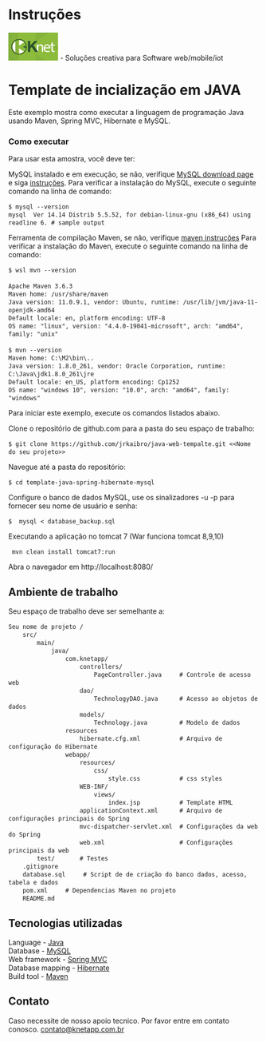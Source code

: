 # Instruções
[<img src="logo.jpg" width="100px" alt="KnetApp Solution - Creative Software">](https://www.knetapp.com.br) - Soluções creativa para Software web/mobile/iot
# Template de incialização em JAVA

Este exemplo mostra como executar a linguagem de programação Java usando Maven, Spring MVC, Hibernate e MySQL.

### Como executar
Para usar esta amostra, você deve ter:

MySQL instalado e em execução, se não, verifique [MySQL download page](https://dev.mysql.com/downloads/installer/) e siga [instruções](http://dev.mysql.com/doc/refman/5.7/en/installing.html).
Para verificar a instalação do MySQL, execute o seguinte comando na linha de comando:
```
$ mysql --version
mysql  Ver 14.14 Distrib 5.5.52, for debian-linux-gnu (x86_64) using readline 6. # sample output
```
Ferramenta de compilação Maven, se não, verifique [maven instruções](https://maven.apache.org/install.html)
Para verificar a instalação do Maven, execute o seguinte comando na linha de comando:
```
$ wsl mvn --version

Apache Maven 3.6.3
Maven home: /usr/share/maven
Java version: 11.0.9.1, vendor: Ubuntu, runtime: /usr/lib/jvm/java-11-openjdk-amd64
Default locale: en, platform encoding: UTF-8
OS name: "linux", version: "4.4.0-19041-microsoft", arch: "amd64", family: "unix"

$ mvn --version
Maven home: C:\M2\bin\..
Java version: 1.8.0_261, vendor: Oracle Corporation, runtime: C:\Java\jdk1.8.0_261\jre
Default locale: en_US, platform encoding: Cp1252
OS name: "windows 10", version: "10.0", arch: "amd64", family: "windows"
```
Para iniciar este exemplo, execute os comandos listados abaixo.

Clone o repositório de github.com para a pasta do seu espaço de trabalho:

```
$ git clone https://github.com/jrkaibro/java-web-tempalte.git <<Nome do seu projeto>>
```

Navegue até a pasta do repositório:
```
$ cd template-java-spring-hibernate-mysql
```

Configure o banco de dados MySQL, use os sinalizadores -u -p para fornecer seu nome de usuário e senha:
```
$  mysql < database_backup.sql
```

Executando a aplicação no tomcat 7 (War funciona tomcat 8,9,10)
```
 mvn clean install tomcat7:run
```
Abra o navegador em http://localhost:8080/

## Ambiente de trabalho
Seu espaço de trabalho deve ser semelhante a:
```
Seu nome de projeto /
    src/
        main/
            java/
                com.knetapp/
                    controllers/
                        PageController.java     # Controle de acesso web
                    dao/
                        TechnologyDAO.java      # Acesso ao objetos de dados 
                    models/
                        Technology.java         # Modelo de dados
                resources
                    hibernate.cfg.xml           # Arquivo de configuração do Hibernate
                webapp/
                    resources/
                        css/
                            style.css           # css styles
                    WEB-INF/
                        views/
                            index.jsp           # Template HTML
                    applicationContext.xml      # Arquivo de configurações principais do Spring
                    mvc-dispatcher-servlet.xml  # Configurações da web do Spring
                    web.xml                     # Configurações principais da web
        test/       # Testes
    .gitignore
    database.sql     # Script de de criação do banco dados, acesso, tabela e dados
    pom.xml     # Dependencias Maven no projeto
    README.md
```

## Tecnologias utilizadas 
Language            - [Java](https://java.com)<br />
Database            - [MySQL](https://www.mysql.com/)<br />
Web framework       - [Spring MVC](http://docs.spring.io/spring/docs/current/spring-framework-reference/html/mvc.html)<br />
Database mapping    - [Hibernate](http://hibernate.org/)<br />
Build tool          - [Maven](https://maven.apache.org/)

## Contato 
Caso necessite de nosso apoio tecnico. Por favor entre em contato conosco. <contato@knetapp.com.br>
